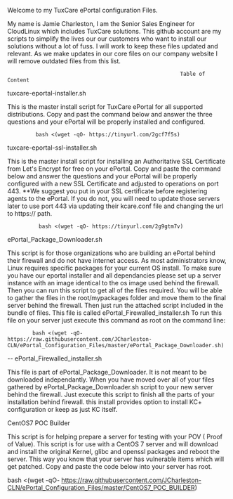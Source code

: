Welcome to my TuxCare ePortal configuration Files.

My name is Jamie Charleston, I am the Senior Sales Engineer for CloudLinux which includes TuxCare solutions. This github account are my scripts to simplify the lives our our customers who want to install our solutions without a lot of fuss. I will work to keep these files updated and relevant. As we make updates in our core files on our company website I will remove outdated files from this list.



                                                           Table of Content




tuxcare-eportal-installer.sh

This is the master install script for TuxCare ePortal for all supported distributions. Copy and past the command below and answer the three questions and your ePortal will be properly installed and configured.


             bash <(wget -qO- https://tinyurl.com/2gcf7f5s)


tuxcare-eportal-ssl-installer.sh

This is the master install script for installing an Authoritative SSL Certificate from Let's Encrypt for free on your ePortal. Copy and paste the command below and answer the questions and your ePortal will be properly configured with a new SSL Certificate and adjusted to operations on port 443. 
**We suggest you put in your SSL certificate before registering agents to the ePortal. If you do not, you will need to update those servers later to use port 443 via updating their kcare.conf file and changing the url to https:// path.


      
              bash <(wget -qO- https://tinyurl.com/2g9gtm7v)



ePortal_Package_Downloader.sh  
 
This script is for those organizations who are building an ePortal behind their firewall and do not have internet access. As most administrators know, Linux requires specific packages for your current OS install. To make sure you have our eportal installer and all dependancies please set up a server instance with an image identical to the os image used behind the firewall. Then you can run this script to get all of the files required. You will be able to gather the files in the root/mypackages folder and move them to the final server behind the firewall. Then just run the attached script included in the bundle of files. This file is called ePortal_Firewalled_installer.sh To run this file on your server just execute this command as root on the command line: 

            bash <(wget -qO- https://raw.githubusercontent.com/JCharleston-CLN/ePortal_Configuration_Files/master/ePortal_Package_Downloader.sh)





-- ePortal_Firewalled_installer.sh
 
 
This file is part of ePortal_Package_Downloader. It is not meant to be downloaded independantly. When you have moved over all of your files gathered by ePortal_Package_Downloader.sh script to your new server behind the firewall. Just execute this script to finish all the parts of your installation behind firewall. this install provides option to install KC+ configuration or keep as just KC itself.
 


CentOS7 POC Builder

This script is for helping prepare a server for testing with your POV ( Proof of Value). This script is for use with a CentOS 7 server and will download and install the original Kernel, glibc and openssl packages and reboot the server. This way you know that your server has vulnerable items which will get patched. Copy and paste the code below into your server has root.


bash <(wget -qO- https://raw.githubusercontent.com/JCharleston-CLN/ePortal_Configuration_Files/master/CentOS7_POC_BUILDER)
